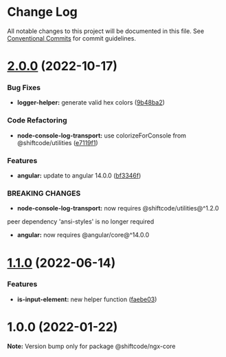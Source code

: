 # Change Log

All notable changes to this project will be documented in this file.
See [Conventional Commits](https://conventionalcommits.org) for commit guidelines.

# [2.0.0](https://github.com/shiftcode/sc-ng-commons-public/compare/@shiftcode/ngx-core@1.1.0...@shiftcode/ngx-core@2.0.0) (2022-10-17)


### Bug Fixes

* **logger-helper:** generate valid hex colors ([9b48ba2](https://github.com/shiftcode/sc-ng-commons-public/commit/9b48ba277bc929e63a246cdaafb6386e7b926ebb))


### Code Refactoring

* **node-console-log-transport:** use colorizeForConsole from @shiftcode/utilities ([e7119f1](https://github.com/shiftcode/sc-ng-commons-public/commit/e7119f1c4777e128016716aaee9140dcf41d92aa))


### Features

* **angular:** update to angular 14.0.0 ([bf3346f](https://github.com/shiftcode/sc-ng-commons-public/commit/bf3346fe8a2004666cc297dff0ab4d56e32a6418))


### BREAKING CHANGES

* **node-console-log-transport:** now requires @shiftcode/utilities@^1.2.0

peer dependency 'ansi-styles' is no longer required
* **angular:** now requires @angular/core@^14.0.0





# [1.1.0](https://github.com/shiftcode/sc-ng-commons-public/compare/@shiftcode/ngx-core@1.0.0...@shiftcode/ngx-core@1.1.0) (2022-06-14)


### Features

* **is-input-element:** new helper function ([faebe03](https://github.com/shiftcode/sc-ng-commons-public/commit/faebe03eafccd9cfbc144c8d731c5050d5a4611a))





# 1.0.0 (2022-01-22)

**Note:** Version bump only for package @shiftcode/ngx-core
